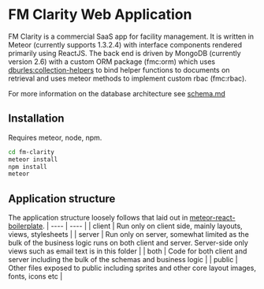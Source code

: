 # FM Clarity Web Application

FM Clarity is a commercial SaaS app for facility management. It is written in Meteor (currently supports 1.3.2.4) with interface components rendered primarily using ReactJS. The back end is driven by MongoDB (currently version 2.6) with a custom ORM package (fmc:orm) which uses [dburles:collection-helpers](https://github.com/dburles/meteor-collection-helpers) to bind helper functions to documents on retrieval and uses meteor methods to implement custom rbac (fmc:rbac).

For more information on the database architecture see [schema.md](schema.md)

## Installation

Requires meteor, node, npm.

```bash
cd fm-clarity
meteor install
npm install
meteor
```

## Application structure

The application structure loosely follows that laid out in [meteor-react-boilerplate](https://github.com/AdamBrodzinski/meteor-react-boilerplate).
| ---- | ---- |
| client | Run only on client side, mainly layouts, views, stylesheets |
| server | Run only on server, somewhat limited as the bulk of the business logic runs on both client and server. Server-side only views such as email text is in this folder |
| both | Code for both client and server including the bulk of the schemas and business logic |
| public | Other files exposed to public including sprites and other core layout images, fonts, icons etc |